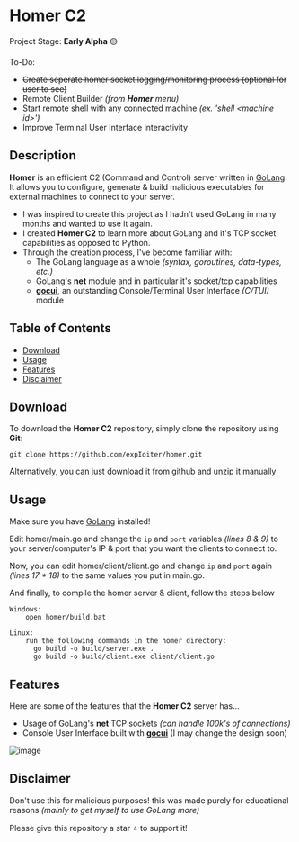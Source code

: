 # Homer C2

Project Stage: **Early Alpha** 🟡

To-Do:
  - ~~Create seperate homer socket logging/monitoring process (optional for user to see)~~
  - Remote Client Builder *(from **Homer** menu)*
  - Start remote shell with any connected machine *(ex. 'shell \<machine id>')*
  - Improve Terminal User Interface interactivity

## Description

**Homer** is an efficient C2 (Command and Control) server written in [GoLang](https://go.dev/ "GoLang's Official Website").
It allows you to configure, generate & build malicious executables for external machines to connect to your server.

- I was inspired to create this project as I hadn't used GoLang in many months and wanted to use it again.
- I created **Homer C2** to learn more about GoLang and it's TCP socket capabilities as opposed to Python.
- Through the creation process, I've become familiar with:
  - The GoLang language as a whole *(syntax, goroutines, data-types, etc.)*
  - GoLang's **net** module and in particular it's socket/tcp capabilities
  - [**gocui**](https://github.com/jroimartin/gocui), an outstanding Console/Terminal User Interface *(C/TUI)* module

## Table of Contents

- [Download](#download)
- [Usage](#usage)
- [Features](#features)
- [Disclaimer](#disclaimer)

## Download

To download the **Homer C2** repository, simply clone the repository using **Git**:

    git clone https://github.com/expIoiter/homer.git
    
Alternatively, you can just download it from github and unzip it manually

## Usage

Make sure you have [GoLang](https://go.dev/ "GoLang's Official Website") installed!

Edit homer/main.go and change the `ip` and `port` variables *(lines 8 & 9)* to your server/computer's IP & port that you want the clients to connect to.

Now, you can edit homer/client/client.go and change `ip` and `port` again *(lines 17 * 18)* to the same values you put in main.go.

And finally, to compile the homer server & client, follow the steps below

    Windows:
        open homer/build.bat

    Linux:
        run the following commands in the homer directory:
          go build -o build/server.exe .
          go build -o build/client.exe client/client.go

## Features

Here are some of the features that the **Homer C2** server has...

- Usage of GoLang's **net** TCP sockets *(can handle 100k's of  connections)*
- Console User Interface built with [**gocui**](https://github.com/jroimartin/gocui) (I may change the design soon)

![image](https://user-images.githubusercontent.com/75194878/209686144-1df7b1d3-fe31-4248-8b10-d970411e46c0.png)

## Disclaimer

Don't use this for malicious purposes! this was made purely for educational reasons *(mainly to get myself to use GoLang more)*

Please give this repository a star ⭐ to support it!
